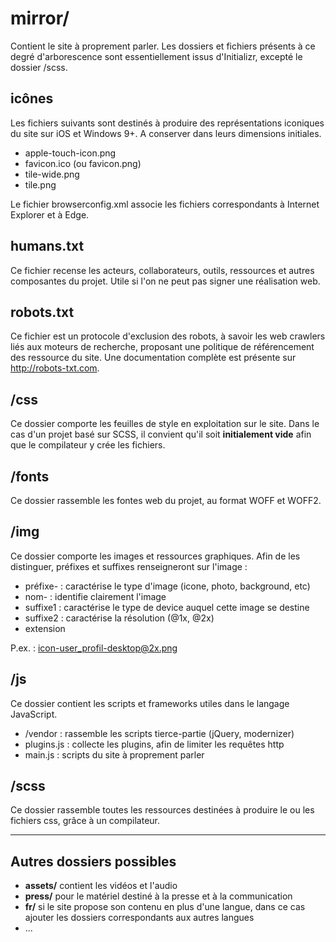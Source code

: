 # mirror/

Contient le site à proprement parler. Les dossiers et fichiers présents à ce degré d'arborescence sont essentiellement issus d'Initializr, excepté le dossier /scss.

## icônes

Les fichiers suivants sont destinés à produire des représentations iconiques du site sur iOS et Windows 9+. A conserver dans leurs dimensions initiales.
   * apple-touch-icon.png
   * favicon.ico (ou favicon.png)
   * tile-wide.png
   * tile.png

Le fichier browserconfig.xml associe les fichiers correspondants à Internet Explorer et à Edge.

## humans.txt

Ce fichier recense les acteurs, collaborateurs, outils, ressources et autres composantes du projet.
Utile si l'on ne peut pas signer une réalisation web.

## robots.txt

Ce fichier est un protocole d'exclusion des robots, à savoir les web crawlers liés aux moteurs de recherche, proposant une politique de référencement des ressource du site.
Une documentation complète est présente sur http://robots-txt.com.

## /css

Ce dossier comporte les feuilles de style en exploitation sur le site.
Dans le cas d'un projet basé sur SCSS, il convient qu'il soit **initialement vide** afin que le compilateur y crée les fichiers.

## /fonts

Ce dossier rassemble les fontes web du projet, au format WOFF et WOFF2.

## /img

Ce dossier comporte les images et ressources graphiques.
Afin de les distinguer, préfixes et suffixes renseigneront sur l'image :
   * préfixe- : caractérise le type d'image (icone, photo, background, etc)
   * nom- : identifie clairement l'image
   * suffixe1 : caractérise le type de device auquel cette image se destine
   * suffixe2 : caractérise la résolution (@1x, @2x)
   * extension

P.ex. : icon-user_profil-desktop@2x.png

## /js

Ce dossier contient les scripts et frameworks utiles dans le langage JavaScript.
   * /vendor : rassemble les scripts tierce-partie (jQuery, modernizer)
   * plugins.js : collecte les plugins, afin de limiter les requêtes http
   * main.js : scripts du site à proprement parler

## /scss

Ce dossier rassemble toutes les ressources destinées à produire le ou les fichiers css, grâce à un compilateur.

---

## Autres dossiers possibles

   * **assets/** contient les vidéos et l'audio
   * **press/** pour le matériel destiné à la presse et à la communication
   * **fr/** si le site propose son contenu en plus d'une langue, dans ce cas ajouter les dossiers correspondants aux autres langues
   * ...